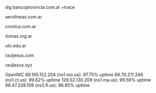 dig bancoprovincia.com.ar +trace

aerolineas.com.ar

cronica.com.ar

ilomas.org.ar

utn.edu.ar

rauljesus.com

rauljesus.xyz

OpenNIC
69.195.152.204 (ns1.mo.us): 97.75% uptime
66.70.211.246 (ns1.ct.us): 99.62% uptime
128.52.130.209 (ns1.ma.us): 99.56% uptime
96.47.228.108 (ns3.fl.us): 96.95% uptime